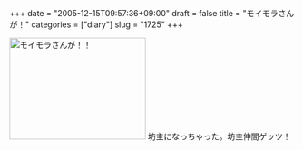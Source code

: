 +++
date = "2005-12-15T09:57:36+09:00"
draft = false
title = "モイモラさんが！"
categories = ["diary"]
slug = "1725"
+++

<a href="http://www.flickr.com/photos/hbkr/73655822/" title="Photo Sharing"><img src="http://static.flickr.com/20/73655822_3f0243ef89_m.jpg" width="240" height="180" alt="モイモラさんが！！" /></a>
坊主になっちゃった。坊主仲間ゲッツ！
